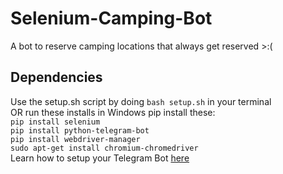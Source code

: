 # Selenium-Camping-Bot
A bot to reserve camping locations that always get reserved >:(

## Dependencies
Use the setup.sh script by doing `bash setup.sh` in your terminal </br>
OR run these installs in Windows
pip install these: </br>
`pip install selenium` </br>
`pip install python-telegram-bot` </br>
`pip install webdriver-manager` </br>
`sudo apt-get install chromium-chromedriver` </br>
Learn how to setup your Telegram Bot [here](https://sendpulse.com/knowledge-base/chatbot/create-telegram-chatbot) </br>
